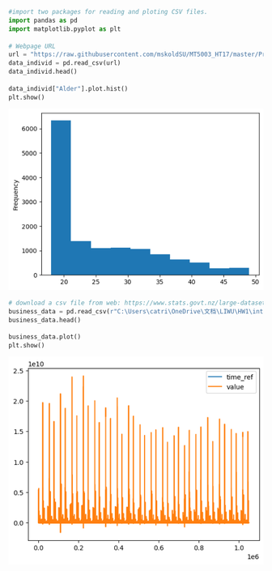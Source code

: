 ```python
#import two packages for reading and ploting CSV files.
import pandas as pd
import matplotlib.pyplot as plt 

# Webpage URL
url = "https://raw.githubusercontent.com/mskoldSU/MT5003_HT17/master/Projekt/proj_data.csv"
data_individ = pd.read_csv(url)
data_individ.head()

data_individ["Alder"].plot.hist()
plt.show()
```


    
![png](output_0_0.png)
    



```python
# download a csv file from web: https://www.stats.govt.nz/large-datasets/csv-files-for-download/ and save it in my computer, then read it 
business_data = pd.read_csv(r"C:\Users\catri\OneDrive\文档\LIWU\HW1\international-trade-june-2023-quarter\output_csv_full.csv")
business_data.head()

business_data.plot()
plt.show()
```


    
![png](output_1_0.png)
    



```python

```
